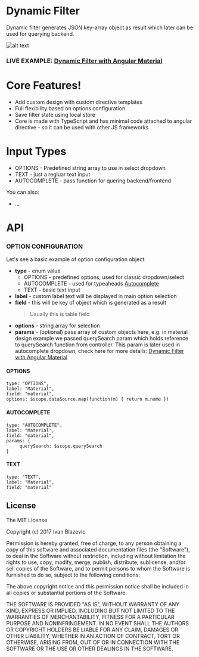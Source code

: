 # Dynamic Filter

Dynamic filter generates JSON key-array object as result which later can be used for querying backend.

![alt text](https://dl.dropboxusercontent.com/content_link/7FV9dhtZE2ctT2T8n0ZpMbGQphZ04c219JO4KVm3Cqy6NQ8UbqQxeqTE6kslj0O2/file)


### LIVE EXAMPLE: [Dynamic Filter with Angular Material](https://ivanblazevic.github.io/angular-dynamic-filter/)

# Core Features!

  - Add custom design with custom directive templates
  - Full flexibility based on options configuration
  - Save filter state using local store
  - Core is made with TypeScript and has minimal code attached to angular directive - so it can be used with other JS frameworks

# Input Types

  - OPTIONS - Predefined string array to use in select dropdown
  - TEXT - just a regluar text input
  - AUTOCOMPLETE - pass function for quering backend/frontend

You can also:
  - ...

# API
### OPTION CONFIGURATION

Let's see a basic example of option configuration object:

- **type** - enum value
    - OPTIONS - predefined options, used for classic dropdown/select
    - AUTOCOMPLETE - used for typeaheads [Autocomplete](https://material.angularjs.org/latest/demo/autocomplete)
    - TEXT - basic text input
- **label** - custom label text will be displayed in main option selection
- **field** - this will be key of object which is generated as a result
    > Usually this is table field
- **options** - string array for selection
- **params** - (optional) pass array of custom objects here, e.g. in material design example we passed querySearch param which holds reference to querySearch function from controller. This param is later used in autocomplete dropdown, check here for more details: [Dynamic Filter with Angular Material](https://material.angularjs.org/latest/demo/autocomplete)


#### OPTIONS
```
type: "OPTIONS",
label: "Material",
field: "material",
options: $scope.dataSource.map(function(m) { return m.name })
```
#### AUTOCOMPLETE
```
type: "AUTOCOMPLETE",
label: "Material",
field: "material",
params: {
     querySearch: $scope.querySearch
}
```
#### TEXT
```
type: "TEXT",
label: "Material",
field: "material"
```
License
----

The MIT License

Copyright (c) 2017 Ivan Blazevic

Permission is hereby granted, free of charge, to any person obtaining a copy of this software and associated documentation files (the "Software"), to deal in the Software without restriction, including without limitation the rights to use, copy, modify, merge, publish, distribute, sublicense, and/or sell copies of the Software, and to permit persons to whom the Software is furnished to do so, subject to the following conditions:

The above copyright notice and this permission notice shall be included in all copies or substantial portions of the Software.

THE SOFTWARE IS PROVIDED "AS IS", WITHOUT WARRANTY OF ANY KIND, EXPRESS OR IMPLIED, INCLUDING BUT NOT LIMITED TO THE WARRANTIES OF MERCHANTABILITY, FITNESS FOR A PARTICULAR PURPOSE AND NONINFRINGEMENT. IN NO EVENT SHALL THE AUTHORS OR COPYRIGHT HOLDERS BE LIABLE FOR ANY CLAIM, DAMAGES OR OTHER LIABILITY, WHETHER IN AN ACTION OF CONTRACT, TORT OR OTHERWISE, ARISING FROM, OUT OF OR IN CONNECTION WITH THE SOFTWARE OR THE USE OR OTHER DEALINGS IN THE SOFTWARE.
